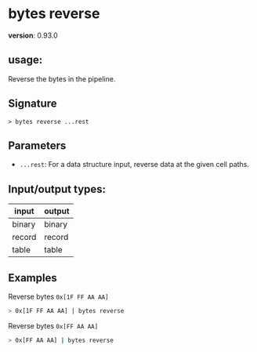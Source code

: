 # bytes reverse

**version**: 0.93.0

## **usage**:

Reverse the bytes in the pipeline.

## Signature

`> bytes reverse ...rest`

## Parameters

- `...rest`: For a data structure input, reverse data at the given cell paths.

## Input/output types:

| input  | output |
| ------ | ------ |
| binary | binary |
| record | record |
| table  | table  |

## Examples

Reverse bytes `0x[1F FF AA AA]`

```bash
> 0x[1F FF AA AA] | bytes reverse
```

Reverse bytes `0x[FF AA AA]`

```bash
> 0x[FF AA AA] | bytes reverse
```
